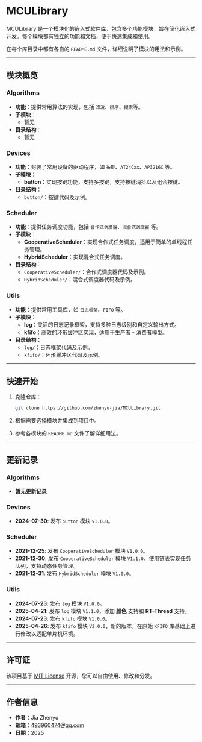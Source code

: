 # MCULibrary

MCULibrary 是一个模块化的嵌入式软件库，包含多个功能模块，旨在简化嵌入式开发。每个模块都有独立的功能和文档，便于快速集成和使用。

在每个库目录中都有各自的 `README.md` 文件，详细说明了模块的用法和示例。

---

## 模块概览

### Algorithms

- **功能**：提供常用算法的实现，包括 `滤波`、`排序`、`搜索`等。
- **子模块**：
  - 暂无
- **目录结构**：
  - 暂无

### Devices

- **功能**：封装了常用设备的驱动程序，如 `按键`、`AT24Cxx`、`AP3216C` 等。
- **子模块**：
  - **button**：实现按键功能，支持多按键，支持按键消抖以及组合按键。
- **目录结构**：
  - `button/`：按键代码及示例。

### Scheduler

- **功能**：提供任务调度功能，包括 `合作式调度器`、`混合式调度器` 等。
- **子模块**：
  - **CooperativeScheduler**：实现合作式任务调度，适用于简单的单线程任务管理。
  - **HybridScheduler**：实现混合式任务调度。
- **目录结构**：
  - `CooperativeScheduler/`：合作式调度器代码及示例。
  - `HybridScheduler/`：混合式调度器代码及示例。

### Utils

- **功能**：提供常用工具库，如 `日志框架`、`FIFO` 等。
- **子模块**：
  - **log**：灵活的日志记录框架，支持多种日志级别和自定义输出方式。
  - **kfifo**：高效的环形缓冲区实现，适用于生产者 - 消费者模型。
- **目录结构**：
  - `log/`：日志框架代码及示例。
  - `kfifo/`：环形缓冲区代码及示例。

---

## 快速开始

1. 克隆仓库：

   ```bash
   git clone https://github.com/zhenyu-jia/MCULibrary.git
   ```

2. 根据需要选择模块并集成到项目中。

3. 参考各模块的 `README.md` 文件了解详细用法。

---

## 更新记录

### Algorithms

- **暂无更新记录**

### Devices

- **2024-07-30**: 发布 `button` 模块 `V1.0.0`。

### Scheduler

- **2021-12-25**: 发布 `CooperativeScheduler` 模块 `V1.0.0`。
- **2021-12-30**: 发布 `CooperativeScheduler` 模块 `V1.1.0`，使用链表实现任务队列，支持动态任务管理。
- **2021-12-31**: 发布 `HybridScheduler` 模块 `V1.0.0`。

### Utils

- **2024-07-23**: 发布 `log` 模块 `V1.0.0`。
- **2025-04-21**: 发布 `log` 模块 `V1.1.0`，添加 **颜色** 支持和 **RT-Thread** 支持。
- **2024-07-23**: 发布 `kfifo` 模块 `V1.0.0`。
- **2025-04-26**: 发布 `kfifo` 模块 `V2.0.0`，新的版本，在原始 `KFIFO` 库基础上进行修改以适配单片机环境。

---

## 许可证

该项目基于 [MIT License](LICENSE) 开源，您可以自由使用、修改和分发。

---

## 作者信息

- **作者**：Jia Zhenyu
- **邮箱**：<493960474@qq.com>
- **日期**：2025
